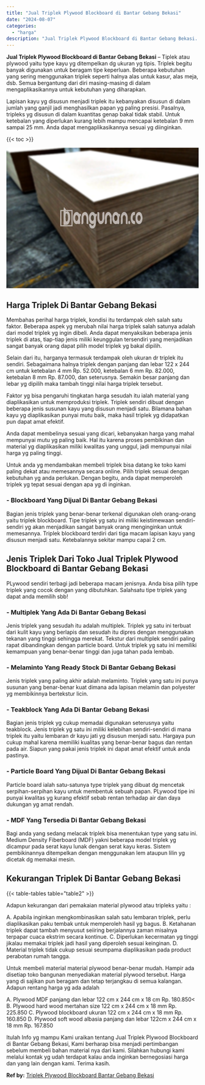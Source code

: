 ```yaml
---
title: "Jual Triplek Plywood Blockboard di Bantar Gebang Bekasi"
date: "2024-08-07"
categories: 
  - "harga"
description: "Jual Triplek Plywood Blockboard di Bantar Gebang Bekasi. Itulah Info yg mampu Kami uraikan tentang Jual Triplek Plywood Blockboard di Bantar Gebang Bekasi, K..."
---
```


**Jual Triplek Plywood Blockboard di Bantar Gebang Bekasi** – Tiplek atau plywood yaitu type kayu yg ditempelkan dg ukuran yg tipis. Triplek begitu banyak digunakan untuk beragam tipe keperluan. Beberapa kebutuhan yang sering menggunakan triplek seperti halnya alas untuk kasur, alas meja, dsb. Semua bergantung dari diri masing-masing di dalam mengaplikasikannya untuk kebutuhan yang diharapkan.

Lapisan kayu yg disusun menjadi triplek itu kebanyakan disusun di dalam jumlah yang ganjil jadi menghasilkan papan yg paling presisi. Pasalnya, tripleks yg disusun di dalam kuantitas genap bakal tidak stabil. Untuk ketebalan yang diperlukan kurang lebih mampu mencapai ketebalan 9 mm sampai 25 mm. Anda dapat mengaplikasikannya sesuai yg diinginkan.

{{< toc >}}

![Jual Triplek Plywood Blockboard di Bantar Gebang Bekasi](/images/jual-triplek-murah-38.png)

## Harga Triplek Di Bantar Gebang Bekasi

Membahas perihal harga triplek, kondisi itu terdampak oleh salah satu faktor. Beberapa aspek yg merubah nilai harga triplek salah satunya adalah dari model triplek yg ingin dibeli. Anda dapat menyaksikan beberapa jenis triplek di atas, tiap-tiap jenis miliki keunggulan tersendiri yang menjadikan sangat banyak orang dapat pilih model triplek yg bakal dipilih.

Selain dari itu, harganya termasuk terdampak oleh ukuran dr triplek itu sendiri. Sebagaimana halnya triplek dengan panjang dan lebar 122 x 244 cm untuk ketebalan 4 mm Rp. 52.000, ketebalan 6 mm Rp. 82.000, ketebalan 8 mm Rp. 87.000, dan seterusnya. Semakin besar panjang dan lebar yg dipilih maka tambah tinggi nilai harga triplek tersebut.

Faktor yg bisa pengaruhi tingkatan harga sesudah itu ialah material yang diaplikasikan untuk memproduksi triplek. Triplek sendiri dibuat dengan beberapa jenis susunan kayu yang disusun menjadi satu. Bilamana bahan kayu yg diaplikasikan punyai mutu baik, maka hasil triplek yg didapatkan pun dapat amat efektif.

Anda dapat membelinya sesuai yang dicari, kebanyakan harga yang mahal mempunyai mutu yg paling baik. Hal itu karena proses pembikinan dan material yg diaplikasikan miliki kwalitas yang unggul, jadi mempunyai nilai harga yg paling tinggi.

Untuk anda yg mendambakan membeli triplek bisa datang ke toko kami paling dekat atau memesannya secara online. Pilih triplek sesuai dengan kebutuhan yg anda perlukan. Dengan begitu, anda dapat memperoleh triplek yg tepat sesuai dengan apa yg di inginkan.

### \- Blockboard Yang Dijual Di Bantar Gebang Bekasi

Bagian jenis triplek yang benar-benar terkenal digunakan oleh orang-orang yaitu triplek blockboard. Tipe triplek yg satu ini miliki keistimewaan sendiri-sendiri yg akan menjadikan sangat banyak orang menginginkan untuk memesannya. Triplek blockboard terdiri dari tiga macam lapisan kayu yang disusun menjadi satu. Ketebalannya sekitar mampu capai 2 cm.

## Jenis Triplek Dari Toko Jual Triplek Plywood Blockboard di Bantar Gebang Bekasi

PLywood sendiri terbagi jadi beberapa macam jenisnya. Anda bisa pilih type triplek yang cocok dengan yang dibutuhkan. Salahsatu tipe triplek yang dapat anda memilih sbb!

### \- Multiplek Yang Ada Di Bantar Gebang Bekasi

Jenis triplek yang sesudah itu adalah multiplek. Triplek yg satu ini terbuat dari kulit kayu yang berlapis dan sesudah itu dipres dengan menggunakan tekanan yang tinggi sehingga merekat. Tekstur dari multiplek sendiri paling rapat dibandingkan dengan particle board. Untuk triplek yg satu ini memiliki kemampuan yang benar-benar tinggi dan juga tahan pada lembab.

### \- Melaminto Yang Ready Stock Di Bantar Gebang Bekasi

Jenis triplek yang paling akhir adalah melaminto. Triplek yang satu ini punya susunan yang benar-benar kuat dimana ada lapisan melamin dan polyester yg membikinnya bertekstur licin.

### \- Teakblock Yang Ada Di Bantar Gebang Bekasi

Bagian jenis triplek yg cukup memadai digunakan seterusnya yaitu teakblock. Jenis triplek yg satu ini miliki kelebihan sendiri-sendiri di mana triplek itu yaitu lembaran dr kayu jati yg disusun menjadi satu. Hargaya pun cukup mahal karena memiliki kualitas yang benar-benar bagus dan rentan pada air. Siapun yang pakai jenis triplek ini dapat amat efektif untuk anda pastinya.

### \- Particle Board Yang Dijual Di Bantar Gebang Bekasi

Particle board ialah satu-satunya type triplek yang dibuat dg mencetak serpihan-serpihan kayu untuk membentuk sebuah papan. PLywood tipe ini punyai kwalitas yg kurang efektif sebab rentan terhadap air dan daya dukungan yg amat rendah.

### \- MDF Yang Tersedia Di Bantar Gebang Bekasi

Bagi anda yang sedang melacak triplek bisa menentukan type yang satu ini. Medium Density Fiberboard (MDF) yakni beberapa model triplek yg dicampur pada serat kayu lunak dengan serat kayu keras. Sistem pembikinannya ditempelkan dengan menggunakan lem ataupun lilin yg dicetak dg memakai mesin.

## Kekurangan Triplek Di Bantar Gebang Bekasi

{{< table-tables table="table2" >}}

Adapun kekurangan dari pemakaian material plywood atau tripleks yaitu :

A. Apabila inginkan mengkombinasikan salah satu lembaran triplek, perlu diaplikasikan paku tembak untuk memperoleh hasil yg bagus. B. Ketahanan triplek dapat tambah menyusut seiiring berjalannya zaman misalnya terpapar cuaca ekstrim secara kontinue. C. Diperlukan kecermatan yg tinggi jikalau memakai triplek jadi hasil yang diperoleh sesuai keinginan. D. Material triplek tidak cukup sesuai seumpama diaplikasikan pada product perabotan rumah tangga.

Untuk membeli material material plywood benar-benar mudah. Hampir ada disetiap toko bangunan menyediakan material plywood tersebut. Harga yang di sajikan pun beragam dan tetap terjangkau di semua kalangan. Adapun rentang harga yg ada adalah

A. Plywood MDF panjang dan lebar 122 cm x 244 cm x 18 cm Rp. 180.850< B. Plywood hard wood mertahan size 122 cm x 244 cm x 18 mm Rp. 225.850 C. Plywood blockboard ukuran 122 cm x 244 cm x 18 mm Rp. 160.850 D. Plywood soft wood albasia panjang dan lebar 122cm x 244 cm x 18 mm Rp. 167.850

Itulah Info yg mampu Kami uraikan tentang Jual Triplek Plywood Blockboard di Bantar Gebang Bekasi, Kami berharap bisa menjadi pertimbangan sebelum membeli bahan material nya dari kami. Silahkan hubungi kami melalui kontak yg udah terdapat kalau anda inginkan bernegosiasi harga dan yang lain dengan kami. Terima kasih.

**Ref by:** [Triplek Plywood Blockboard Bantar Gebang Bekasi](https://id.wikipedia.org/wiki/Triplek)

